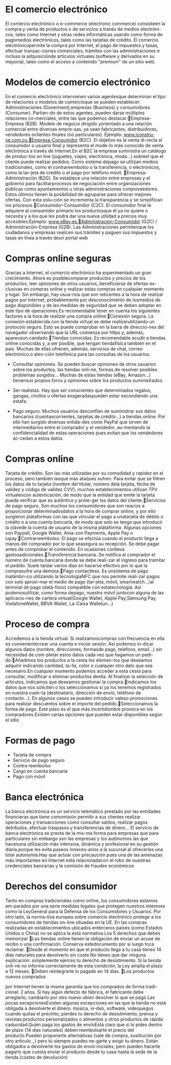 # El comercio electrónico

El comercio electrónico o e-commerce (electronic commerce) consisteen la compra y venta de productos o de servicios a través de medios electróni-cos, tales como Internet y otras redes informáticas usando como forma de pagomedios electrónicos, tales como las tarjetas de crédito. El comercio electrónicopermite la compra por Internet, el pago de impuestos y tasas, efectuar transac-ciones comerciales, trámites con las administraciones e incluso la adquisiciónde artículos virtuales (software y derivados en su mayoría), tales como el acceso a contenido "premium" de un sitio web.

# Modelos de comercio electrónico

En el comercio electrónico intervienen varios agentesque determinan el tipo de relaciones o modelos de comercioque se pueden establecer: Administraciones (Goverment),empresas (Business) y consumidores (Consumer). Partien-do de estos agentes, pueden darse múltiples relaciones co-merciales, entre las que podemos destacar:Empresa-Empresa (B2B). Modelo de negocio dirigido yorientado a una relación comercial entre diversas empre-sas, ya sean fabricantes, distribuidores, vendedores oclientes finales (no particulares). Ejemplo: www.iconstru-ye.com.co.Empresa-Consumidor (B2C). El objetivo es la venta di-recta al consumidor o usuario final y representa el mode-lo más conocido de venta electrónica a través de Internet.En el B2C la empresa suministra un catálogo de produc-tos on line (juguetes, viajes, electrónica, moda...) sobreel que el cliente puede realizar pedidos. Como sistema depago se utilizan medios tradicionales, como el contrareembolso o la transferencia, o electrónicos, como la tar-jeta de crédito o el pago por teléfono móvil. Empresa-Administración (B2G). Se establece una relación entre empresas y el gobierno para facilitarprocesos de negociación entre organizaciones públicas como ayuntamientos u otras administraciones conproveedores. Estos últimos tienen la posibilidad de agruparse para ofrecer mejores ofertas. Con esta solu-ción se incrementa la transparencia y se simplifican los procesos.Consumidor-Consumidor (C2C). El consumidor final le adquiere al consumidor primario los productosque él ya no quiere o necesita y a los que les podrá dar una nueva utilidad a precios muy accesibles.Ejemplo: www.eBay.es.Administración-Consumidor (G2C) / Administración-Empresa (G2B). Las Administraciones permitenque los ciudadanos y empresas realicen sus trámites y paguen sus impuestos y tasas en línea a través deun portal web

# Compras online seguras

Gracias a Internet, el comercio electrónico ha experimentado un gran crecimiento. Ahora es posiblecomparar productos y precios de los productos, leer opiniones de otros usuarios, beneficiarse de ofertas ex-clusivas en compras online y realizar estas compras en cualquier momento y lugar. Sin embargo, hay usua-rios que son reticentes a la hora de realizar pagos por Internet, probablemente por desconocimiento de losmedios de pago disponibles y de las medidas de seguridad que se deben adoptar en este tipo de operaciones.Es recomendable tener en cuenta los siguientes factores a la hora de realizar una compra online:Conexión segura. La conexión establecida con la tienda virtual se debe realizarutilizando un protocolo seguro. Esto se puede comprobar en la barra de direccio-nes del navegador observando que la URL comienza por https y, además, apareceun candado.Tiendas conocidas. Es recomendable acudir a tiendas online conocidas y, a ser posible, que tengan tiendafísica también en el país. Muchas de ellas ofrecen, además, servicios de chat, correo electrónico o aten-ción telefónica para las consultas de los usuarios.

- Consultar opiniones. Se pueden buscar opiniones de otros usuarios sobre los productos, las tiendas onli-ne, formas de resolver posibles problemas surgidos... Muchas de estas tiendas (eBay, Amazon...) tienensus propios foros y opiniones sobre los productos suministrados.
- Ser realistas. Hay que ser conscientes que determinados regalos, gangas, chollos u ofertas exageradaspueden estar escondiendo una estafa.

- Pago seguro. Muchos usuarios desconfían de suministrar sus datos bancarios (cuentascorrientes, tarjetas de crédito...) a tiendas online. Por ello han surgido diversas entida-des como PayPal que sirven de intermediarios entre el comprador y el vendedor, au-mentando la confidencialidad de estas operaciones pues evitan que los vendedores ac-cedan a estos datos

# Compras online

Tarjeta de crédito. Son las más utilizadas por su comodidad y rapidez en el proceso, pero también lasque más ataques sufren. Para evitar que se filtren los datos de tu tarjeta (nombre del titular, número dela tarjeta, fecha de validez y código de validez CVV), muchos establecimientos utilizan TPV virtualescon autenticación, de modo que la entidad que emite la tarjeta pueda verificar que es auténtico y prote-ger los datos del cliente.Servicios de pago seguro. Son muchos los consumidores que son reacios a proporcionar determinadosdatos a la hora de comprar online, y por ello surgieron plataformas con las que vincular el pago a unatarjeta de débito o crédito o a una cuenta bancaria, de modo que solo se tenga que introducir la clavede la cuenta de usuario de la misma plataforma. Algunas opciones son Paypall, Google Wallet, Ama-zon Payments, Apple Pay o iupay.Contrarreembolso. El pago se efectúa cuando el producto llega a manos del comprador por lo que seasegura su recepción. Se debe pagar antes de comprobar el contenido. En ocasiones conlleva gastosadicionales.Transferencia bancaria. Se notifica al comprador el número de cuenta bancaria donde se debe reali-zar el ingreso para tramitar el pedido. Suele tardar varios días en hacerse efectivo por lo que la comprasufre una demora.Pago   contactless.   Es   unsistema de pago inalámbri-co utilizando la tecnologíaNFC que nos permite reali-zar pagos con solo aproxi-mar el medio de pago (tar-jeta, móvil, smartwatch...)al terminal de pago (datá-fono) compatible con estatecnología.   Así   podemosutilizar,   como   forma   depago, nuestro móvil juntocon alguna de las aplicacio-nes   de   cartera   virtual(Google Wallet, Apple Pay,Samsung   Pay,   VodafoneWallet, BBVA Wallet, La-Caixa Walletun...)

# Proceso de compra

Accedemos a la tienda virtual. Si realizamoscompras con frecuencia en ella es convenientecrear una cuenta e iniciar sesión. Así podemos in-dicar algunos datos (nombre, direcciones, formasde pago, teléfono, email...) sin necesidad de com-pletar estos datos cada vez que hagamos un pedi-do.Añadimos los productos a la cesta los elemen-tos que deseamos adquirir indicando cantidad, ta-lla, color o cualquier otro dato que sea necesario.En cualquier momento podemos acceder a esta cesta para consultar, modificar o eliminar productos deella. Al finalizar la selección de artículos, indicamos que deseamos gestionar la compra.Indicamos los datos que nos soliciten o los seleccionamos si ya los tenemos registrados en nuestra cuen-ta (destinatario, dirección de envío, teléfono de contacto...). En algunos casos se pueden introducir valeso promociones para realizar descuentos sobre el importe del pedido.Seleccionamos la forma de pago. Este paso es el que más incertidumbre provoca en los compradores.Existen varias opciones que pueden estar disponibles según el sitio

# Formas de pago

- Tarjeta de compra
- Servicio de pago seguro
- Contra reembolso
- Cargo en cuenta bancaria
- Pago con móvil

# Banca electrónica


La banca electrónica es un servicio telemático prestado por las entidades financieras que tiene comomisión permitir a sus clientes realizar operaciones y transacciones como consultar saldos, realizar pagos detributos, efectuar traspasos y transferencias de dinero... El servicio de banca electrónica se presta de la mis-ma forma para empresas que para particulares sin embargo son las empresas y los autónomos las que hacenuna utilización más intensiva, dinámica y profesional en su gestión diaria porque les evita paseos inneces-arios a la sucursal al ofrecerles una total autonomía.Hay que actuar con precaución pues una de las amenazas más importantes en Internet está relacionadacon el robo de nuestras credenciales bancarias y la comisión de fraudes económicos
# Derechos del consumidor

Tanto en compras tradicionales como online, los consumidores estamos am-parados por una serie medidas legales que protegen nuestros intereses como la LeyGeneral para la Defensa de los Consumidores y Usuarios. Por otro lado, la norma-tiva europea sobre comercio electrónico protege a los consumidores de tiendas on-line situadas en la UE. En las compras realizadas en establecimientos ubicados enterceros países (como Estados Unidos o China) no se aplica la esta normativa.Los 5 derechos que debes memorizar Las tiendas online tienen la obligación de enviar un acuse de recibo o una confirmación. Conserva estedocumento por si luego toca reclamar. Desde el momento en que el producto llega a tu casa tienes 14 días naturales para devolverlo sin coste.No tienes que dar ninguna explicación: simplemente ejerces tu derecho de desistimiento. Si la tienda onli-ne no informa correctamente de esta condición, la Ley amplía el plazo a 12 meses. Deben reintegrarte lo pagado en 14 días. Los productos nuevos comprados

por Internet tienen la misma garantía que los comprados de forma tradi-cional: 2 años. Si hay algún defecto de fábrica, el fabricante debe arreglarlo, cambiarlo por otro nuevo obien devolver lo que se pagó.Las pocas excepcionesExisten algunas excepciones en las que la tienda no está obligada a devolverte el dinero: música, ví-deo, software, videojuegos cuando quitas el precinto, pierdes tu derecho de desistimiento; prensa y revistas;productos personalizados o alimentos y otros productos de rápida caducidad.Quién paga los gastos de envíoEstá claro que si lo pides dentro de plazo (14 días naturales) deben reembolsarte el precio del producto.Pueden proponerte alternativas (vale de compra, sustitución por otro artículo...) pero tú siempre puedes ne-garte y exigir tu dinero. Están obligados a devolverte los gastos de envío iniciales, pero pueden hacerte pagarlo que cuesta enviar el producto desde tu casa hasta la sede de la tienda (costes de devolución)

